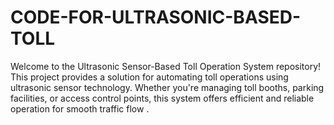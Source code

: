 # CODE-FOR-ULTRASONIC-BASED-TOLL
Welcome to the Ultrasonic Sensor-Based Toll Operation System repository! This project provides a solution for automating toll operations using ultrasonic sensor technology. Whether you're managing toll booths, parking facilities, or access control points, this system offers efficient and reliable operation for smooth traffic flow .
